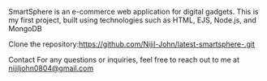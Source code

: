 SmartSphere is an e-commerce web application for digital gadgets. This is my first project, built using technologies such as HTML, EJS, Node.js, and MongoDB

Clone the repository:https://github.com/Nijil-John/latest-smartsphere-.git


Contact
For any questions or inquiries, feel free to reach out to me at nijiljohn0804@gmail.com